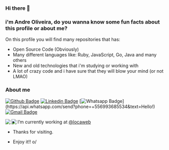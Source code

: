 ### Hi there 👋
### i'm Andre Oliveira, do you wanna know some fun facts about this profile or about me?

On this profile you will find many repositories that has:

- Open Source Code (Obviously)
- Many different languages like: Ruby, JavaScript, Go, Java and many others
- New and old technologies that i'm studying or working with
- A lot of crazy code and i have sure that they will blow your mind (or not LMAO)


### About me

[![Github Badge](https://img.shields.io/badge/-Github-000?style=flat-square&logo=Github&logoColor=white&link=https://github.com/oliveira-andre)](https://github.com/oliveira-andre)
[![Linkedin Badge](https://img.shields.io/badge/-LinkedIn-blue?style=flat-square&logo=Linkedin&logoColor=white&link=https://www.linkedin.com/in/andre-oliveira-5b9631135/)](https://www.linkedin.com/in/andre-oliveira-5b9631135/)
[![Whatsapp Badge](https://img.shields.io/badge/-Whatsapp-4CA143?style=flat-square&labelColor=4CA143&logo=whatsapp&logoColor=white&link=https://api.whatsapp.com/send?phone=+556993685534text=Hello!)](https://api.whatsapp.com/send?phone=+556993685534&text=Hello!)
[![Gmail Badge](https://img.shields.io/badge/-Gmail-c14438?style=flat-square&logo=Gmail&logoColor=white&link=mailto:seu_email)](mailto:andreoliveirar2d2@gmail.com)


<a href="https://github-readme-stats.vercel.app/api?username=oliveira-andre&theme=dracula">
  <img align="left" src="https://github-readme-stats.vercel.app/api?username=oliveira-andre&theme=dracula" />
</a>
<a href="https://github-readme-stats.vercel.app/api/top-langs/?username=oliveira-andre&theme=dracula&hide=html">
  <img align="left" src="https://github-readme-stats.vercel.app/api/top-langs/?username=oliveira-andre&layout=compact&theme=dracula&hide=html" />
</a>

- I’m currently working at [@locaweb](http://github.com/locaweb)

- Thanks for visiting. 
- Enjoy it!! o/
